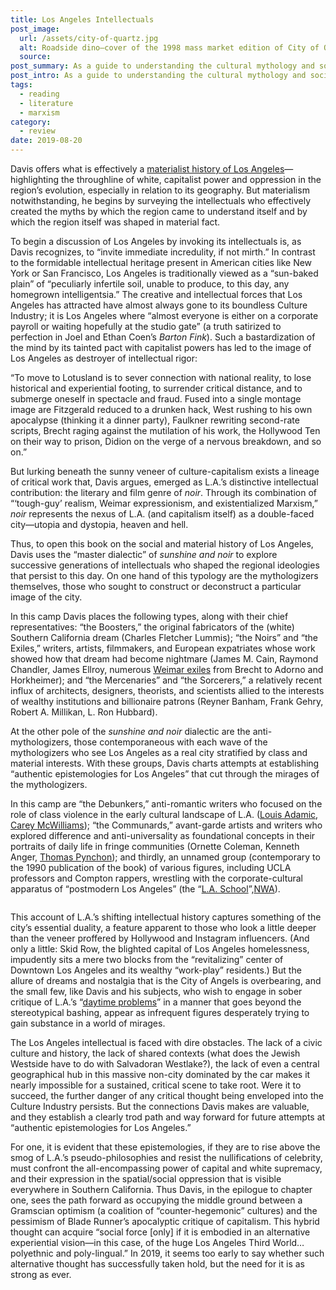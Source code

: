 ```yaml
---
title: Los Angeles Intellectuals
post_image:
  url: /assets/city-of-quartz.jpg
  alt: Roadside dino—cover of the 1998 mass market edition of City of Quartz.
  source:
post_summary: As a guide to understanding the cultural mythology and socio-geographical history of the singular American city that represents both “the utopia and dystopia for advanced capitalism,” there is none more incisive than Mike Davis’ <em>City of Quartz</em>.
post_intro: As a guide to understanding the cultural mythology and socio-geographical history of the singular American city that represents both “the utopia and dystopia for advanced capitalism,” there is none more incisive than Mike Davis’ <em>City of Quartz</em>, a tour de force which offers perhaps the definitive account of the land “<a href="https://www.zocalopublicsquare.org/2016/02/11/meet-the-toughest-mountains-in-california/ideas/connecting-california/" target="_blank">south of the Tehachapis</a>” even 30 years after its first printing.
tags:
  - reading
  - literature
  - marxism
category:
  - review
date: 2019-08-20
---
```


Davis offers what is effectively a <a href="https://www.versobooks.com/books/2762-city-of-quartz" target="_blank">materialist history of Los Angeles</a>—highlighting the throughline of white, capitalist power and oppression in the region’s evolution, especially in relation to its geography. But materialism notwithstanding, he begins by surveying the intellectuals who effectively created the myths by which the region came to understand itself and by which the region itself was shaped in material fact.

To begin a discussion of Los Angeles by invoking its intellectuals is, as Davis recognizes, to “invite immediate incredulity, if not mirth.” In contrast to the formidable intellectual heritage present in American cities like New York or San Francisco, Los Angeles is traditionally viewed as a “sun-baked plain” of “peculiarly infertile soil, unable to produce, to this day, any homegrown intelligentsia.” The creative and intellectual forces that Los Angeles has attracted have almost always gone to its boundless Culture Industry; it is Los Angeles where “almost everyone is either on a corporate payroll or waiting hopefully at the studio gate” (a truth satirized to perfection in Joel and Ethan Coen’s _Barton Fink_). Such a bastardization of the mind by its tainted pact with capitalist powers has led to the image of Los Angeles as destroyer of intellectual rigor:

<div class="blockquote">“To move to Lotusland is to sever connection with national reality, to lose historical and experiential footing, to surrender critical distance, and to submerge oneself in spectacle and fraud. Fused into a single montage image are Fitzgerald reduced to a drunken hack, West rushing to his own apocalypse (thinking it a dinner party), Faulkner rewriting second-rate scripts, Brecht raging against the mutilation of his work, the Hollywood Ten on their way to prison, Didion on the verge of a nervous breakdown, and so on.”</div>

But lurking beneath the sunny veneer of culture-capitalism exists a lineage of critical work that, Davis argues, emerged as L.A.’s distinctive intellectual contribution: the literary and film genre of _noir_. Through its combination of “‘tough-guy’ realism, Weimar expressionism, and existentialized Marxism,” _noir_ represents the nexus of L.A. (and capitalism itself) as a double-faced city—utopia and dystopia, heaven and hell.

Thus, to open this book on the social and material history of Los Angeles, Davis uses the “master dialectic” of _sunshine and noir_ to explore successive generations of intellectuals who shaped the regional ideologies that persist to this day. On one hand of this typology are the mythologizers themselves, those who sought to construct or deconstruct a particular image of the city.

In this camp Davis places the following types, along with their chief representatives: “the Boosters,” the original fabricators of the (white) Southern California dream (Charles Fletcher Lummis); “the Noirs” and “the Exiles,” writers, artists, filmmakers, and European expatriates whose work showed how that dream had become nightmare (James M. Cain, Raymond Chandler, James Ellroy, numerous <a href="https://www.ucpress.edu/book/9780520257955/weimar-on-the-pacific" target="_blank">Weimar exiles</a> from Brecht to Adorno and Horkheimer); and “the Mercenaries” and “the Sorcerers,” a relatively recent influx of architects, designers, theorists, and scientists allied to the interests of wealthy institutions and billionaire patrons (Reyner Banham, Frank Gehry, Robert A. Millikan, L. Ron Hubbard).

At the other pole of the _sunshine and noir_ dialectic are the anti-mythologizers, those contemporaneous with each wave of the mythologizers who see Los Angeles as a real city stratified by class and material interests. With these groups, Davis charts attempts at establishing “authentic epistemologies for Los Angeles” that cut through the mirages of the mythologizers.

In this camp are “the Debunkers,” anti-romantic writers who focused on the role of class violence in the early cultural landscape of L.A. (<a href="https://www.amazon.com/Dynamite-Story-Class-Violence-America/dp/1904859747" target="_blank">Louis Adamic</a>, <a href="https://www.goodreads.com/book/show/117021.Southern_California?from_search=true" target="_blank">Carey McWilliams</a>); “the Communards,” avant-garde artists and writers who explored difference and anti-universality as foundational concepts in their portraits of daily life in fringe communities (Ornette Coleman, Kenneth Anger, <a href="https://www.wired.com/2009/07/unofficial-thomas-pynchon-guide-los-angeles/" target="_blank">Thomas Pynchon</a>); and thirdly, an unnamed group (contemporary to the 1990 publication of the book) of various figures, including UCLA professors and Compton rappers, wrestling with the corporate-cultural apparatus of “postmodern Los Angeles” (the “<a href="https://en.wikipedia.org/wiki/Los_Angeles_School" target="_blank">L.A. School</a>”,<a href="https://www.youtube.com/watch?v=c5fts7bj-so" target="_blank">NWA</a>).

<img>

This account of L.A.’s shifting intellectual history captures something of the city’s essential duality, a feature apparent to those who look a little deeper than the veneer proffered by Hollywood and Instagram influencers. (And only a little: Skid Row, the blighted capital of Los Angeles homelessness, impudently sits a mere two blocks from the “revitalizing” center of Downtown Los Angeles and its wealthy “work-play” residents.) But the allure of dreams and nostalgia that is the City of Angels is overbearing, and the small few, like Davis and his subjects, who wish to engage in sober critique of L.A.’s “<a href="https://www.latimes.com/la-bk-mike-davis-1990-12-09-story.html" target="_blank">daytime problems</a>” in a manner that goes beyond the stereotypical bashing, appear as infrequent figures desperately trying to gain substance in a world of mirages.

The Los Angeles intellectual is faced with dire obstacles. The lack of a civic culture and history, the lack of shared contexts (what does the Jewish Westside have to do with Salvadoran Westlake?), the lack of even a central geographical hub in this massive non-city dominated by the car makes it nearly impossible for a sustained, critical scene to take root. Were it to succeed, the further danger of any critical thought being enveloped into the Culture Industry persists. But the connections Davis makes are valuable, and they establish a clearly trod path and way forward for future attempts at “authentic epistemologies for Los Angeles.”

For one, it is evident that these epistemologies, if they are to rise above the smog of L.A.’s pseudo-philosophies and resist the nullifications of celebrity, must confront the all-encompassing power of capital and white supremacy, and their expression in the spatial/social oppression that is visible everywhere in Southern California. Thus Davis, in the epilogue to chapter one, sees the path forward as occupying the middle ground between a Gramscian optimism (a coalition of “counter-hegemonic” cultures) and the pessimism of Blade Runner’s apocalyptic critique of capitalism. This hybrid thought can acquire “social force [only] if it is embodied in an alternative experiential vision—in this case, of the huge Los Angeles Third World…polyethnic and poly-lingual.” In 2019, it seems too early to say whether such alternative thought has successfully taken hold, but the need for it is as strong as ever.
